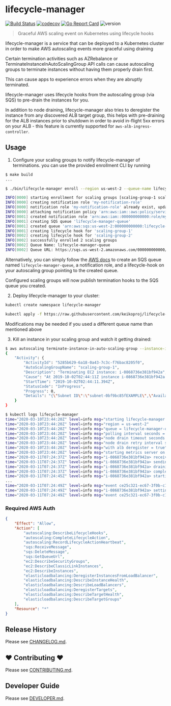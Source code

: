# lifecycle-manager

[![Build Status](https://travis-ci.org/keikoproj/lifecycle-manager.svg?branch=master)](https://travis-ci.org/keikoproj/lifecycle-manager)
[![codecov](https://codecov.io/gh/keikoproj/lifecycle-manager/branch/master/graph/badge.svg)](https://codecov.io/gh/keikoproj/lifecycle-manager)
[![Go Report Card](https://goreportcard.com/badge/github.com/keikoproj/lifecycle-manager)](https://goreportcard.com/report/github.com/keikoproj/lifecycle-manager)
![version](https://img.shields.io/badge/version-0.4.2-green.svg?cacheSeconds=2592000)
> Graceful AWS scaling event on Kubernetes using lifecycle hooks

lifecycle-manager is a service that can be deployed to a Kubernetes cluster in order to make AWS autoscaling events more graceful using draining

Certain termination activities such as AZRebalance or TerminateInstanceInAutoScalingGroup API calls can cause autoscaling groups to terminate instances without having them properly drain first.

This can cause apps to experience errors when they are abruptly terminated.

lifecycle-manager uses lifecycle hooks from the autoscaling group (via SQS) to pre-drain the instances for you.

In addition to node draining, lifecycle-manager also tries to deregister the instance from any discovered ALB target group, this helps with pre-draining for the ALB instances prior to shutdown in order to avoid in-flight 5xx errors on your ALB - this feature is currently supported for `aws-alb-ingress-controller`.

## Usage

1. Configure your scaling groups to notify lifecycle-manager of terminations. you can use the provided enrollment CLI by running

```bash
$ make build
...

$ ./bin/lifecycle-manager enroll --region us-west-2 --queue-name lifecycle-manager-queue --notification-role-name my-notification-role --target-scaling-groups scaling-group-1,scaling-group-2 --overwrite

INFO[0000] starting enrollment for scaling groups [scaling-group-1 scaling-group-2]
INFO[0000] creating notification role 'my-notification-role'
INFO[0000] notification role 'my-notification-role' already exist, updating...
INFO[0000] attaching notification policy 'arn:aws:iam::aws:policy/service-role/AutoScalingNotificationAccessRole'
INFO[0001] created notification role 'arn:aws:iam::000000000000:role/my-notification-role'
INFO[0001] creating SQS queue 'lifecycle-manager-queue'
INFO[0001] created queue 'arn:aws:sqs:us-west-2:000000000000:lifecycle-manager-queue'
INFO[0001] creating lifecycle hook for 'scaling-group-1'
INFO[0002] creating lifecycle hook for 'scaling-group-2'
INFO[0002] successfully enrolled 2 scaling groups
INFO[0002] Queue Name: lifecycle-manager-queue
INFO[0002] Queue URL: https://sqs.us-west-2.amazonaws.com/000000000000/lifecycle-manager-queue
```

Alternatively, you can simply follow the [AWS docs](https://docs.aws.amazon.com/autoscaling/ec2/userguide/lifecycle-hooks.html#sqs-notifications) to create an SQS queue named `lifecycle-manager-queue`, a notification role, and a lifecycle-hook on your autoscaling group pointing to the created queue.

Configured scaling groups will now publish termination hooks to the SQS queue you created.

2. Deploy lifecycle-manager to your cluster:

```bash
kubectl create namespace lifecycle-manager

kubectl apply -f https://raw.githubusercontent.com/keikoproj/lifecycle-manager/master/examples/lifecycle-manager.yaml
```

Modifications may be needed if you used a different queue name than mentioned above

3. Kill an instance in your scaling group and watch it getting drained:

```bash
$ aws autoscaling terminate-instance-in-auto-scaling-group --instance-id i-0868736e381bf942a --region us-west-2 --no-should-decrement-desired-capacity
{
    "Activity": {
        "ActivityId": "5285b629-6a18-0a43-7c3c-f76bac8205f0",
        "AutoScalingGroupName": "scaling-group-1",
        "Description": "Terminating EC2 instance: i-0868736e381bf942a",
        "Cause": "At 2019-10-02T02:44:11Z instance i-0868736e381bf942a was taken out of service in response to a user request.",
        "StartTime": "2019-10-02T02:44:11.394Z",
        "StatusCode": "InProgress",
        "Progress": 0,
        "Details": "{\"Subnet ID\":\"subnet-0bf9bc85fEXAMPLE\",\"Availability Zone\":\"us-west-2c\"}"
    }
}

$ kubectl logs lifecycle-manager
time="2020-03-10T23:44:20Z" level=info msg="starting lifecycle-manager service v0.3.4"
time="2020-03-10T23:44:20Z" level=info msg="region = us-west-2"
time="2020-03-10T23:44:20Z" level=info msg="queue = lifecycle-manager-queue"
time="2020-03-10T23:44:20Z" level=info msg="polling interval seconds = 10"
time="2020-03-10T23:44:20Z" level=info msg="node drain timeout seconds = 300"
time="2020-03-10T23:44:20Z" level=info msg="node drain retry interval seconds = 30"
time="2020-03-10T23:44:20Z" level=info msg="with alb deregister = true"
time="2020-03-10T23:44:20Z" level=info msg="starting metrics server on /metrics:8080"
time="2020-03-11T07:24:37Z" level=info msg="i-0868736e381bf942a> received termination event"
time="2020-03-11T07:24:37Z" level=info msg="i-0868736e381bf942a> sending heartbeat (1/24)"
time="2020-03-11T07:24:37Z" level=info msg="i-0868736e381bf942a> draining node/ip-10-105-232-73.us-west-2.compute.internal"
time="2020-03-11T07:24:37Z" level=info msg="i-0868736e381bf942a> completed drain for node/ip-10-105-232-73.us-west-2.compute.internal"
time="2020-03-11T07:24:45Z" level=info msg="i-0868736e381bf942a> starting load balancer drain worker"
...
time="2020-03-11T07:24:49Z" level=info msg="event ce25c321-ec67-3f0b-c156-a7c1f75caf1a completed processing"
time="2020-03-11T07:24:49Z" level=info msg="i-0868736e381bf942a> setting lifecycle event as completed with result: CONTINUE"
time="2020-03-11T07:24:49Z" level=info msg="event ce25c321-ec67-3f0b-c156-a7c1f75caf1a for instance i-0868736e381bf942a completed after 12.054675203s"
```

### Required AWS Auth

```json
{
    "Effect": "Allow",
    "Action": [
        "autoscaling:DescribeLifecycleHooks",
        "autoscaling:CompleteLifecycleAction",
        "autoscaling:RecordLifecycleActionHeartbeat",
        "sqs:ReceiveMessage",
        "sqs:DeleteMessage",
        "sqs:GetQueueUrl",
        "ec2:DescribeSecurityGroups",
        "ec2:DescribeClassicLinkInstances",
        "ec2:DescribeInstances",
        "elasticloadbalancing:DeregisterInstancesFromLoadBalancer",
        "elasticloadbalancing:DescribeInstanceHealth",
        "elasticloadbalancing:DescribeLoadBalancers",
        "elasticloadbalancing:DeregisterTargets",
        "elasticloadbalancing:DescribeTargetHealth",
        "elasticloadbalancing:DescribeTargetGroups"
    ],
    "Resource": "*"
}
```

## Release History

Please see [CHANGELOG.md](.github/CHANGELOG.md).

## ❤ Contributing ❤

Please see [CONTRIBUTING.md](.github/CONTRIBUTING.md).

## Developer Guide

Please see [DEVELOPER.md](.github/DEVELOPER.md).
